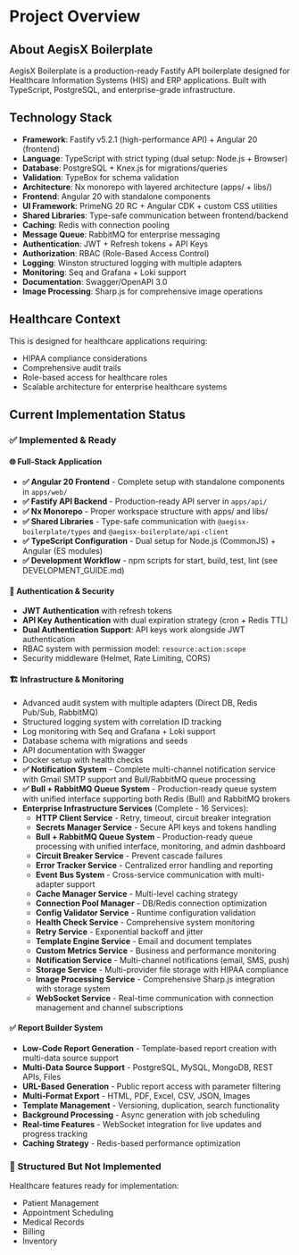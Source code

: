 # Project Overview

## About AegisX Boilerplate
AegisX Boilerplate is a production-ready Fastify API boilerplate designed for Healthcare Information Systems (HIS) and ERP applications. Built with TypeScript, PostgreSQL, and enterprise-grade infrastructure.

## Technology Stack
- **Framework**: Fastify v5.2.1 (high-performance API) + Angular 20 (frontend)
- **Language**: TypeScript with strict typing (dual setup: Node.js + Browser)
- **Database**: PostgreSQL + Knex.js for migrations/queries
- **Validation**: TypeBox for schema validation
- **Architecture**: Nx monorepo with layered architecture (apps/ + libs/)
- **Frontend**: Angular 20 with standalone components
- **UI Framework**: PrimeNG 20 RC + Angular CDK + custom CSS utilities
- **Shared Libraries**: Type-safe communication between frontend/backend
- **Caching**: Redis with connection pooling
- **Message Queue**: RabbitMQ for enterprise messaging
- **Authentication**: JWT + Refresh tokens + API Keys
- **Authorization**: RBAC (Role-Based Access Control)
- **Logging**: Winston structured logging with multiple adapters
- **Monitoring**: Seq and Grafana + Loki support
- **Documentation**: Swagger/OpenAPI 3.0
- **Image Processing**: Sharp.js for comprehensive image operations

## Healthcare Context
This is designed for healthcare applications requiring:
- HIPAA compliance considerations
- Comprehensive audit trails
- Role-based access for healthcare roles
- Scalable architecture for enterprise healthcare systems

## Current Implementation Status

### ✅ Implemented & Ready

#### **🌐 Full-Stack Application**
- **✅ Angular 20 Frontend** - Complete setup with standalone components in `apps/web/`
- **✅ Fastify API Backend** - Production-ready API server in `apps/api/`
- **✅ Nx Monorepo** - Proper workspace structure with apps/ and libs/
- **✅ Shared Libraries** - Type-safe communication with `@aegisx-boilerplate/types` and `@aegisx-boilerplate/api-client`
- **✅ TypeScript Configuration** - Dual setup for Node.js (CommonJS) + Angular (ES modules)
- **✅ Development Workflow** - npm scripts for start, build, test, lint (see DEVELOPMENT_GUIDE.md)

#### **🔐 Authentication & Security**
- **JWT Authentication** with refresh tokens
- **API Key Authentication** with dual expiration strategy (cron + Redis TTL)
- **Dual Authentication Support**: API keys work alongside JWT authentication
- RBAC system with permission model: `resource:action:scope`
- Security middleware (Helmet, Rate Limiting, CORS)

#### **🏗️ Infrastructure & Monitoring**
- Advanced audit system with multiple adapters (Direct DB, Redis Pub/Sub, RabbitMQ)
- Structured logging system with correlation ID tracking
- Log monitoring with Seq and Grafana + Loki support
- Database schema with migrations and seeds
- API documentation with Swagger
- Docker setup with health checks
- **✅ Notification System** - Complete multi-channel notification service with Gmail SMTP support and Bull/RabbitMQ queue processing
- **✅ Bull + RabbitMQ Queue System** - Production-ready queue system with unified interface supporting both Redis (Bull) and RabbitMQ brokers
- **Enterprise Infrastructure Services** (Complete - 16 Services):
  - **HTTP Client Service** - Retry, timeout, circuit breaker integration
  - **Secrets Manager Service** - Secure API keys and tokens handling
  - **Bull + RabbitMQ Queue System** - Production-ready queue processing with unified interface, monitoring, and admin dashboard
  - **Circuit Breaker Service** - Prevent cascade failures
  - **Error Tracker Service** - Centralized error handling and reporting
  - **Event Bus System** - Cross-service communication with multi-adapter support
  - **Cache Manager Service** - Multi-level caching strategy
  - **Connection Pool Manager** - DB/Redis connection optimization
  - **Config Validator Service** - Runtime configuration validation
  - **Health Check Service** - Comprehensive system monitoring
  - **Retry Service** - Exponential backoff and jitter
  - **Template Engine Service** - Email and document templates
  - **Custom Metrics Service** - Business and performance monitoring
  - **Notification Service** - Multi-channel notifications (email, SMS, push)
  - **Storage Service** - Multi-provider file storage with HIPAA compliance
  - **Image Processing Service** - Comprehensive Sharp.js integration with storage system
  - **WebSocket Service** - Real-time communication with connection management and channel subscriptions

#### **✅ Report Builder System**
- **Low-Code Report Generation** - Template-based report creation with multi-data source support
- **Multi-Data Source Support** - PostgreSQL, MySQL, MongoDB, REST APIs, Files
- **URL-Based Generation** - Public report access with parameter filtering
- **Multi-Format Export** - HTML, PDF, Excel, CSV, JSON, Images
- **Template Management** - Versioning, duplication, search functionality
- **Background Processing** - Async generation with job scheduling
- **Real-time Features** - WebSocket integration for live updates and progress tracking
- **Caching Strategy** - Redis-based performance optimization

### 🚧 Structured But Not Implemented
Healthcare features ready for implementation:
- Patient Management
- Appointment Scheduling  
- Medical Records
- Billing
- Inventory